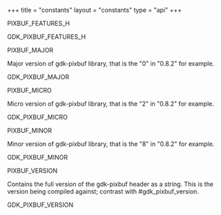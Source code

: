 +++
title = "constants"
layout = "constants"
type = "api"
+++
<p class="api-heading">PIXBUF_FEATURES_H</p>
<div class="api-notes">
  <p class="api-ctype">GDK_PIXBUF_FEATURES_H</p>
</div>
<p class="api-heading">PIXBUF_MAJOR</p>
<p class="api-doc">Major version of gdk-pixbuf library, that is the "0" in
"0.8.2" for example.</p>
<div class="api-notes">
  <p class="api-ctype">GDK_PIXBUF_MAJOR</p>
</div>
<p class="api-heading">PIXBUF_MICRO</p>
<p class="api-doc">Micro version of gdk-pixbuf library, that is the "2" in
"0.8.2" for example.</p>
<div class="api-notes">
  <p class="api-ctype">GDK_PIXBUF_MICRO</p>
</div>
<p class="api-heading">PIXBUF_MINOR</p>
<p class="api-doc">Minor version of gdk-pixbuf library, that is the "8" in
"0.8.2" for example.</p>
<div class="api-notes">
  <p class="api-ctype">GDK_PIXBUF_MINOR</p>
</div>
<p class="api-heading">PIXBUF_VERSION</p>
<p class="api-doc">Contains the full version of the gdk-pixbuf header as a string.
This is the version being compiled against; contrast with
#gdk_pixbuf_version.</p>
<div class="api-notes">
  <p class="api-ctype">GDK_PIXBUF_VERSION</p>
</div>
